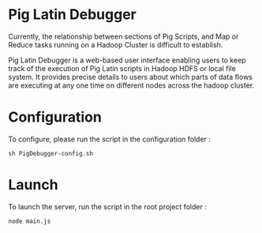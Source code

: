 Pig Latin Debugger
==================

Currently, the relationship between sections of Pig Scripts, and Map or Reduce tasks running on a Hadoop Cluster is difficult to establish.

Pig Latin Debugger is a web-based user interface enabling users to keep track of the execution of Pig Latin scripts in Hadoop HDFS or local file system. It provides precise details to users about which parts of data flows are executing at any one time on different nodes across the hadoop cluster.

Configuration
=============
  
To configure, please run the script in the configuration folder :
    
    sh PigDebugger-config.sh 
    
Launch
======
To launch the server, run the script in the root project folder :
    
    node main.js

